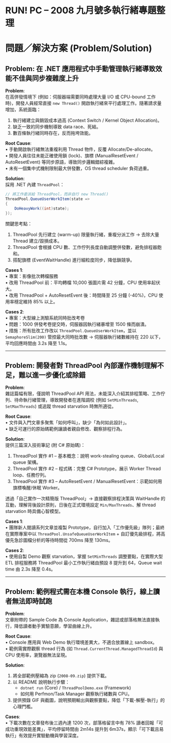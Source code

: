 # RUN! PC – 2008 九月號多執行緒專題整理

# 問題／解決方案 (Problem/Solution)

## Problem: 在 .NET 應用程式中手動管理執行緒導致效能不佳與同步複雜度上升

**Problem**:  
在高併發情境下 (例如：伺服器端需要同時處理大量 I/O 或 CPU-bound 工作時)，開發人員經常直接 `new Thread()` 開啟執行緒來平行處理工作。隨著請求量增加，系統面臨：  
1. 執行緒建立與銷毀成本過高 (Context Switch / Kernel Object Allocation)。  
2. 缺乏一致的同步機制導致 data race、死結。  
3. 數百條執行緒同時存在，反而拖垮效能。

**Root Cause**:  
• 手動開啟執行緒無法重複利用 Thread 物件，反覆 Allocate/De-allocate。  
• 開發人員往往未能正確使用鎖 (lock)、旗標 (ManualResetEvent / AutoResetEvent) 等同步原語，導致同步邏輯錯綜複雜。  
• 未有一個集中式機制限制最大併發數，OS thread scheduler 負荷過重。

**Solution**:  
採用 .NET 內建 `ThreadPool`：  

```csharp
// 將工作委派給 ThreadPool，而非自行 new Thread()
ThreadPool.QueueUserWorkItem(state =>
{
    DoHeavyWork((int)state);
});
```

關鍵思考點：  
1. ThreadPool 先行建立 (warm-up) 限量執行緒，重複分派工作 → 去除大量 Thread 建立/毀損成本。  
2. ThreadPool 會根據 CPU 數、工作佇列長度自動調整併發數，避免排程器飽和。  
3. 搭配旗標 (EventWaitHandle) 進行細粒度同步，降低鎖競爭。  

**Cases 1**:  
• 專案：影像批次轉檔服務  
• 改用 ThreadPool 前：平均轉檔 10,000 張圖片需 42 分鐘，CPU 使用率起伏大。  
• 改用 ThreadPool + AutoResetEvent 後：時間降至 25 分鐘 (-40%)，CPU 使用率穩定維持 85% 以上。  

**Cases 2**:  
• 專案：大型線上測驗系統同時批改考卷  
• 問題：1000 併發考卷提交時，伺服器因執行緒暴增至 1500 條而崩潰。  
• 措施：所有批改工作改以 `ThreadPool.QueueUserWorkItem`，並以 `SemaphoreSlim(200)` 管控最大同時批改數 → 伺服器執行緒數維持在 220 以下，平均回應時間由 3.2s 降至 1.1s。  

---

## Problem: 開發者對 ThreadPool 內部運作機制理解不足，難以進一步優化或除錯

**Problem**:  
雜誌篇幅有限，僅說明 ThreadPool API 用法，未能深入介紹其排程策略、工作佇列、待命執行緒管理，導致開發者在進階調校 (例如 `SetMinThreads`, `SetMaxThreads`) 或追蹤 thread starvation 時無所適從。

**Root Cause**:  
• 文件與入門文章多聚焦「如何呼叫」，缺少「為何如此設計」。  
• 缺乏可運行的原始碼範例讓讀者親自修改、觀察排程行為。  

**Solution**:  
提供三篇深入技術筆記 (附 C# 原始碼)：  
1. ThreadPool 實作 #1 – 基本概念：說明 work-stealing queue、Global/Local queue 架構。  
2. ThreadPool 實作 #2 – 程式碼：完整 C# Prototype，展示 Worker Thread loop、任務佇列。  
3. ThreadPool 實作 #3 – AutoResetEvent / ManualResetEvent：示範如何用旗標喚醒/休眠 Worker。  

透過「自己實作一次精簡版 ThreadPool」→ 直接觀察排程決策與 WaitHandle 的互動，理解背後設計原則，日後在正式環境設定 `Min/MaxThreads`、解 thread starvation 時具備心智模型。

**Cases 1**:  
• 團隊新人閱讀系列文章並複製 Prototype，自行加入「工作優先級」隊列；最終在實際專案中以 `ThreadPool.UnsafeQueueUserWorkItem` + 自訂優先級排程，將高優先急診圖檔分析的等待時間從 700ms 降至 130ms。  

**Cases 2**:  
• 使用自製 Demo 觀察 starvation，掌握 `SetMinThreads` 調整要點，在實際大型 ETL 排程服務將 ThreadPool 最小工作執行緒由預設 8 提升到 64，Queue wait time 由 2.3s 降至 0.4s。  

---

## Problem: 範例程式需在本機 Console 執行，線上讀者無法即時試跑

**Problem**:  
文章附帶的 Sample Code 為 Console Application，雜誌或部落格無法直接執行，降低讀者動手實驗意願，學習曲線上升。

**Root Cause**:  
• Console 應用與 Web Demo 執行環境差異大，不適合放置線上 sandbox。  
• 範例需實際觀察 thread 行為 (如 `Thread.CurrentThread.ManagedThreadId`) 與 CPU 使用率，瀏覽器無法呈現。  

**Solution**:  
1. 將全部範例壓縮為 zip (`2008-09.zip`) 提供下載。  
2. 以 README 說明執行步驟：  
   - `dotnet run` (Core) / `ThreadPoolDemo.exe` (Framework)  
   - 如何用 Perfmon/Task Manager 觀察執行緒數與 CPU。  
3. 提供預錄 GIF 與截圖，說明預期輸出與觀察要點，降低「下載-解壓-執行」的心理門檻。

**Cases**:  
• 下載次數在文章發布後三週內達 1200 次，部落格留言中有 78% 讀者回報「可成功重現效能差異」，平均停留時間由 2m14s 提升到 6m37s，顯示「可下載且易執行」有效提升實驗動機與學習深度。